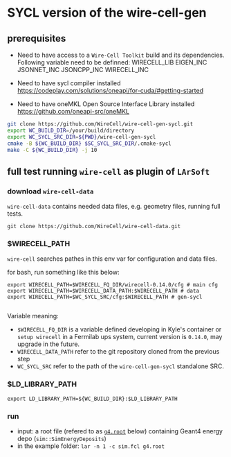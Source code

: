 # SYCL version of the wire-cell-gen

## prerequisites
 - Need to have access to a `Wire-Cell Toolkit` build and its dependencies.
   Following variable need to be definned: 
   WIRECELL_LIB EIGEN_INC JSONNET_INC JSONCPP_INC WIRECELL_INC 

 - Need to have sycl compiler installed  https://codeplay.com/solutions/oneapi/for-cuda/#getting-started
 - Need to have oneMKL Open Source Interface Library installed https://github.com/oneapi-src/oneMKL 



```bash
git clone https://github.com/WireCell/wire-cell-gen-sycl.git 
export WC_BUILD_DIR=/your/build/directory
export WC_SYCL_SRC_DIR=${PWD}/wire-cell-gen-sycl
cmake -B ${WC_BUILD_DIR} $SC_SYCL_SRC_DIR/.cmake-sycl
make -C ${WC_BUILD_DIR} -j 10
```

## full test running `wire-cell` as plugin of `LArSoft`


### download `wire-cell-data`

`wire-cell-data` contains needed data files, e.g. geometry files, running full tests.

```
git clone https://github.com/WireCell/wire-cell-data.git
```

### $WIRECELL_PATH

`wire-cell` searches pathes in this env var for configuration and data files.

for bash, run something like this below:

```
export WIRECELL_PATH=$WIRECELL_FQ_DIR/wirecell-0.14.0/cfg # main cfg
export WIRECELL_PATH=$WIRECELL_DATA_PATH:$WIRECELL_PATH # data
export WIRECELL_PATH=$WC_SYCL_SRC/cfg:$WIRECELL_PATH # gen-sycl


```
Variable meaning:
 - `$WIRECELL_FQ_DIR` is a variable defined developing in Kyle's container or `setup wirecell` in a Fermilab ups system, current version is `0.14.0`, may upgrade in the future.
 - `WIRECELL_DATA_PATH` refer to the git repository cloned from the previous step
 - `WC_SYCL_SRC` refer to the  path of the `wire-cell-gen-sycl` standalone SRC.

### $LD_LIBRARY_PATH

```
export LD_LIBRARY_PATH=${WC_BUILD_DIR}:$LD_LIBRARY_PATH
```


### run

 - input: a root file (refered to as [`g4.root`](https://github.com/hep-cce2/PPSwork/blob/master/Wire-Cell/examples/g4.root) below) containing Geant4 energy depo (`sim::SimEnergyDeposits`)
 - in the example folder: `lar -n 1 -c sim.fcl g4.root`

